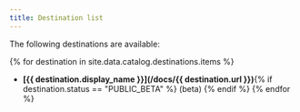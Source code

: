 ```yaml
---
title: Destination list
---
```



The following destinations are available:

{% for destination in site.data.catalog.destinations.items %}
- **[{{ destination.display_name }}](/docs/{{ destination.url }})**{% if destination.status == "PUBLIC_BETA" %} (beta) {% endif %}
{% endfor %}
